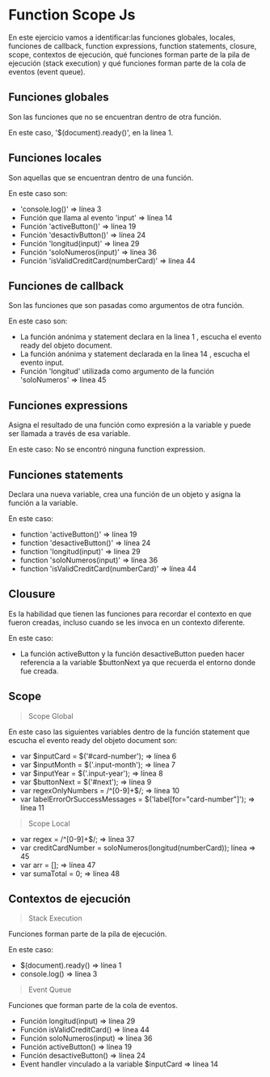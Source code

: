 # Function Scope Js
En este ejercicio vamos a identificar:las funciones globales, locales, funciones de callback, function expressions, function statements, closure, scope, contextos de ejecución, qué funciones forman parte de la pila de ejecución (stack execution) y qué funciones forman parte de la cola de eventos (event queue).


## Funciones globales

Son las funciones que no se encuentran dentro de otra función.

En este caso, '$(document).ready()', en la línea 1.

## Funciones locales

Son aquellas que se encuentran dentro de una función.

En este caso son: 

* 'console.log()' => línea 3
* Función  que  llama al evento 'input'  => línea 14
* Función 'activeButton()'  => línea 19
* Función 'desactivButton()'  => línea 24
* Función 'longitud(input)'  => linea 29
* Función 'soloNumeros(input)'  => línea 36
* Función 'isValidCreditCard(numberCard)'  => línea 44

## Funciones de callback

Son las funciones que son pasadas como argumentos de otra función.

En este caso son: 

* La función anónima y statement declara en la linea 1 , escucha el evento ready del objeto document.
* La función anónima y statement declarada en la linea 14 , escucha el evento input.
* Función 'longitud' utilizada como argumento de la función 'soloNumeros'  => línea 45

## Funciones expressions

Asigna el resultado de una función como expresión a la variable y puede ser llamada a través de esa variable.

En este caso: No se  encontró ninguna  function expression.

## Funciones statements

Declara una nueva variable, crea una función de un objeto y asigna la función a la variable.

En este caso: 

* function 'activeButton()'  => línea 19
* function 'desactiveButton()'  => línea 24
* function 'longitud(input)'  => línea 29
* function 'soloNumeros(input)'  => línea 36
* function 'isValidCreditCard(numberCard)'  => línea 44

## Clousure 

Es la habilidad que tienen las funciones para recordar el contexto en que fueron creadas, incluso cuando se les invoca en un contexto diferente.

En este caso: 

* La función activeButton y la función desactiveButton pueden hacer referencia a la variable $buttonNext ya que recuerda el entorno donde fue creada.

## Scope 

> Scope Global

En este caso las siguientes variables dentro de la función statement que escucha el evento ready del objeto document son:


*  var $inputCard = $('#card-number'); => línea 6
*  var $inputMonth = $('.input-month'); => línea 7
*  var $inputYear = $('.input-year');  => línea 8
*  var $buttonNext = $('#next'); => línea 9
*  var regexOnlyNumbers = /^[0-9]+$/;  => línea 10
*  var labelErrorOrSuccessMessages = $('label[for="card-number"]'); => línea 11

> Scope Local

*  var regex = /^[0-9]+$/;  => línea 37
*  var creditCardNumber = soloNumeros(longitud(numberCard)); línea  => 45
*  var arr = [];  => línea 47
*  var sumaTotal = 0;  => línea 48


## Contextos de ejecución  

> Stack Execution 

Funciones forman parte de la pila de ejecución.

En este caso: 

*  $(document).ready() => línea 1
*  console.log() => línea 3

> Event Queue 

Funciones que forman parte de la cola de eventos.

* Función longitud(input) => línea 29
* Función isValidCreditCard() => línea 44
* Función soloNumeros(input) => línea 36
* Función activeButton() => línea 19
* Función desactiveButton() => línea 24
* Event handler vinculado a la variable $inputCard => línea 14
